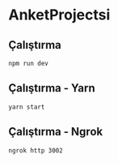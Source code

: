 # AnketProjectsi

## Çalıştırma

```
npm run dev
```

## Çalıştırma - Yarn

```
yarn start
```

## Çalıştırma - Ngrok

```
ngrok http 3002
```
